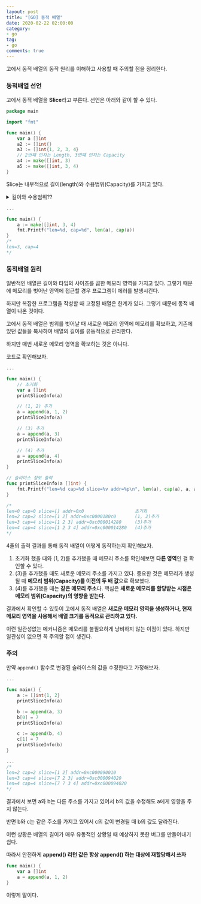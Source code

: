 ```yaml
---
layout: post
title: "[GO] 동적 배열"
date: 2020-02-22 02:00:00
category: 
- go
tag: 
- go
comments: true
---
```


고에서 동적 배열의 동작 원리를 이해하고 사용할 때 주의할 점을 정리한다.

### 동적배열 선언
고에서 동적 배열을 **Slice**라고 부른다. 선언은 아래와 같이 할 수 있다.

```go
package main

import "fmt"

func main() {
    var a []int
    a2 := []int{}
    a3 := []int{1, 2, 3, 4}
    // 2번쨰 인자는 Length, 3번쨰 인자는 Capacity
    a4 := make([]int, 3)
    a5 := make([]int, 3, 4)
}
```

Slice는 내부적으로 길이(length)와 수용범위(Capacity)를 가지고 있다.  
<details>
<summary>길이와 수용범위??</summary>
<div markdown="1">
길이는 현재 값이 존재하는 범위를 나타내고, 수용범위는 해당 배열의 메모리가 할당받는 메모리의 크기라고 생각해볼 수 있다.

만약 길이가 3이고 수용범위가 4인 배열이 있다면 [◼◼︎◼︎︎◻︎] 이런 형태일 것이다.

즉 1개 값을 할당받지 못한 배열 내 메모리 공간이 존재한다는 뜻이다.
</div>
</details>

```go
...

func main() {
    a := make([]int, 3, 4)
    fmt.Printf("len=%d, cap=%d", len(a), cap(a))
}
/*
len=3, cap=4
*/
```

### 동적배열 원리
일반적인 배열은 길이와 타입의 사이즈를 곱한 메모리 영역을 가지고 있다. 그렇기 때문에 메모리를 벗어난 영역에 접근할 경우 프로그램이 에러를 발생시킨다.

하지만 복잡한 프로그램을 작성할 때 고정된 배열은 한계가 있다. 그렇기 때문에 동적 배열이 나온 것이다.

고에서 동적 배열은 범위를 벗어날 때 새로운 메모리 영역에 메모리를 확보하고, 기존에 있던 값들을 복사하여 배열의 길이를 유동적으로 관리한다.

하지만 매번 새로운 메모리 영역을 확보하는 것은 아니다.

코드로 확인해보자.

```go
...

func main() {
    // 초기화
    var a []int
    printSliceInfo(a)

    // (1, 2) 추가
    a = append(a, 1, 2)
    printSliceInfo(a)

    // (3) 추가
    a = append(a, 3)
    printSliceInfo(a)

    // (4) 추가
    a = append(a, 4)
    printSliceInfo(a)
}

// 슬라이스 정보 출력
func printSliceInfo(a []int) {
    fmt.Printf("len=%d cap=%d slice=%v addr=%p\n", len(a), cap(a), a, a)
}

/*
len=0 cap=0 slice=[] addr=0x0                   초기화
len=2 cap=2 slice=[1 2] addr=0xc0000180c0       (1, 2)추가
len=3 cap=4 slice=[1 2 3] addr=0xc000014280     (3)추가
len=4 cap=4 slice=[1 2 3 4] addr=0xc000014280   (4)추가
*/
```
4줄의 출력 결과를 통해 동적 배열이 어떻게 동작하는지 확인해보자.

1. 초기화 했을 때와 (1, 2)를 추가했을 때 메모리 주소를 확인해보면 **다른 영역**인 걸 확인할 수 있다.
2. (3)을 추가했을 때도 새로운 메모리 주소를 가지고 있다. 중요한 것은 메모리가 생성될 때 **메모리 범위(Capacity)를 이전의 두 배 값**으로 확보했다.
3. (4)를 추가했을 때는 **같은 메모리 주소**다. 핵심은 **새로운 메모리를 할당받는 시점은 메모리 범위(Capacity)의 영향을 받는다**.

결과에서 확인할 수 있듯이 고에서 동적 배열은 **새로운 메모리 영역을 생성하거나, 현재 메모리 영역을 사용해서 배열 크기를 동적으로 관리하고 있다.**

이런 일관성없는 메커니즘은 메모리를 불필요하게 낭비하지 않는 이점이 있다. 하지만 일관성이 없으면 꼭 주의할 점이 생긴다.

### 주의
만약 `append()` 함수로 변경된 슬라이스의 값을 수정한다고 가정해보자.

```go
...

func main() {
    a := []int{1, 2}
    printSliceInfo(a)

    b := append(a, 3)
    b[0] = 7
    printSliceInfo(a)

    c := append(b, 4)
    c[1] = 7
    printSliceInfo(b)
}

...
/*
len=2 cap=2 slice=[1 2] addr=0xc000090010
len=3 cap=4 slice=[7 2 3] addr=0xc000094020
len=4 cap=4 slice=[7 7 3 4] addr=0xc000094020
*/
```

결과에서 보면 a와 b는 다른 주소를 가지고 있어서 b의 값을 수정해도 a에게 영향을 주지 않는다.

반면 b와 c는 같은 주소를 가지고 있어서 c의 값이 변경될 때 b의 값도 달라진다.

이런 상황은 배열의 길이가 매우 유동적인 상황일 때 예상하지 못한 버그를 만들어내기 쉽다.

따라서 안전하게 **append() 리턴 값은 항상 append() 하는 대상에 재할당해서 쓰자**

```go
func main() {
    var a []int
    a = append(a, 1, 2)
}
```

이렇게 말이다.